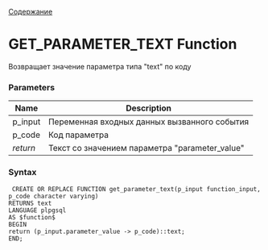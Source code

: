 [Содержание](index.md)

# **GET_PARAMETER_TEXT Function**
Возвращает значение параметра типа "text" по коду

### Parameters
| Name     | Description                                    |
|----------|------------------------------------------------|
| p_input  | Переменная входных данных вызванного события   |
| p_code   | Код параметра                                  |
| *return* | Текст со значением параметра "parameter_value" |

### Syntax
     CREATE OR REPLACE FUNCTION get_parameter_text(p_input function_input, p_code character varying)
    RETURNS text
    LANGUAGE plpgsql
    AS $function$
    BEGIN
    return (p_input.parameter_value -> p_code)::text;
    END;
